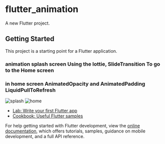 # flutter_animation

A new Flutter project.

## Getting Started

This project is a starting point for a Flutter application.

### animation splash screen Using the lottie, SlideTransition To go to the Home screen 
### in home screen AnimatedOpacity and AnimatedPadding LiquidPullToRefresh
![splash](https://github.com/user-attachments/assets/56120f97-e9c2-49b8-a65a-27ccd56eecff)
![home](https://github.com/user-attachments/assets/8cd2e27e-a323-42d3-b36b-1da83e166e86)






- [Lab: Write your first Flutter app](https://docs.flutter.dev/get-started/codelab)
- [Cookbook: Useful Flutter samples](https://docs.flutter.dev/cookbook)

For help getting started with Flutter development, view the
[online documentation](https://docs.flutter.dev/), which offers tutorials,
samples, guidance on mobile development, and a full API reference.
